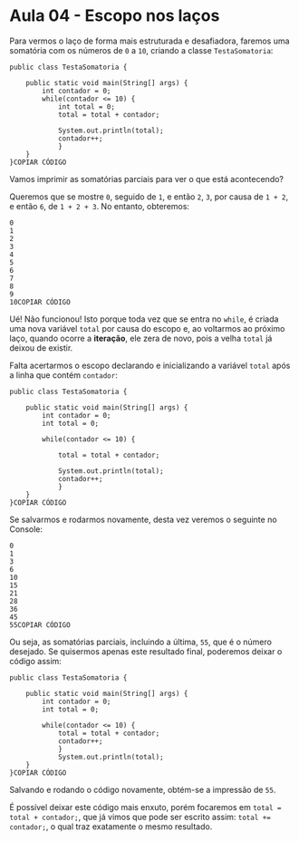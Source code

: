 # Aula 04 - Escopo nos laços

Para vermos o laço de forma mais estruturada e desafiadora, faremos uma somatória com os números de `0` a `10`, criando a classe `TestaSomatoria`:

```
public class TestaSomatoria {

    public static void main(String[] args) {
        int contador = 0;
        while(contador <= 10) {
            int total = 0;
            total = total + contador;

            System.out.println(total);
            contador++;
            }
    }
}COPIAR CÓDIGO
```

Vamos imprimir as somatórias parciais para ver o que está acontecendo?

Queremos que se mostre `0`, seguido de `1`, e então `2`, `3`, por causa de `1 + 2`, e então `6`, de `1 + 2 + 3`. No entanto, obteremos:

```
0
1
2
3
4
5
6
7
8
9
10COPIAR CÓDIGO
```

Ué! Não funcionou! Isto porque toda vez que se entra no `while`, é criada uma nova variável `total` por causa do escopo e, ao voltarmos ao próximo laço, quando ocorre a **iteração**, ele zera de novo, pois a velha `total` já deixou de existir.

Falta acertarmos o escopo declarando e inicializando a variável `total` após a linha que contém `contador`:

```
public class TestaSomatoria {

    public static void main(String[] args) {
        int contador = 0;
        int total = 0;

        while(contador <= 10) {

            total = total + contador;

            System.out.println(total);
            contador++;
            }
    }
}COPIAR CÓDIGO
```

Se salvarmos e rodarmos novamente, desta vez veremos o seguinte no Console:

```
0
1
3
6
10
15
21
28
36
45
55COPIAR CÓDIGO
```

Ou seja, as somatórias parciais, incluindo a última, `55`, que é o número desejado. Se quisermos apenas este resultado final, poderemos deixar o código assim:

```
public class TestaSomatoria {

    public static void main(String[] args) {
        int contador = 0;
        int total = 0;

        while(contador <= 10) {
            total = total + contador;
            contador++;
            }
            System.out.println(total);
    }
}COPIAR CÓDIGO
```

Salvando e rodando o código novamente, obtém-se a impressão de `55`.

É possível deixar este código mais enxuto, porém focaremos em `total = total + contador;`, que já vimos que pode ser escrito assim: `total += contador;`, o qual traz exatamente o mesmo resultado.